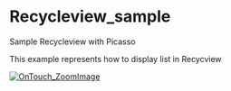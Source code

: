 # Recycleview_sample
Sample Recycleview with Picasso

This example represents how to display list in Recycview



<p><a target="_blank" rel="noopener noreferrer" href="https://github.com/mahesh504/Recycleview_sample/raw/master/sample_recycleview_mahesh_mallem.png"><img src="/yash786agg/OnTouch_ZoomImage/raw/master/screenshots/OnTouch_ZoomImage.gif" alt="OnTouch_ZoomImage" style="max-width:100%;"></a></p>

